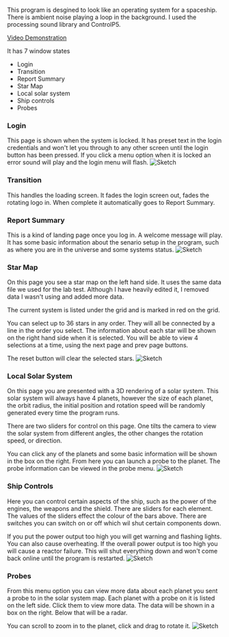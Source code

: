 This program is desgined to look like an operating system for a spaceship. 
There is ambient noise playing a loop in the background. 
I used the processing sound library and ControlP5.

[Video Demonstration](https://www.youtube.com/watch?v=DhkGO3F-yLo "Video Demonstration")

It has 7 window states

- Login
- Transition
- Report Summary
- Star Map
- Local solar system
- Ship controls
- Probes

### Login

This page is shown when the system is locked. It has preset text in the login credentials and won't 
let you through to any other screen until the login button has been pressed. If you click a menu option when it
is locked an error sound will play and the login menu will flash.
![Sketch](http://i.imgur.com/sdjvFzI.jpg)

### Transition

This handles the loading screen. It fades the login screen out, fades the rotating logo in. 
When complete it automatically goes to Report Summary.

### Report Summary

This is a kind of landing page once you log in. A welcome message will play. It has some basic information about the senario setup
in the program, such as where you are in the universe and some systems status.
![Sketch](http://imgur.com/aR5dqcn.jpg)

### Star Map

On this page you see a star map on the left hand side. It uses the same data file we used for the lab test.
Although I have heavily edited it, I removed data I wasn't using and added more data. 

The current system is listed under the grid and is marked in red on the grid.

You can select up to 36 stars in any order. They will all be connected by a line in the order you select.
The information about each star will be shown on the right hand side when it is selected. You will be able 
to view 4 selections at a time, using the next page and prev page buttons.

The reset button will clear the selected stars.
![Sketch](http://imgur.com/4XEePtH.jpg)

### Local Solar System

On this page you are presented with a 3D rendering of a solar system. This solar system will always have 4 planets,
however the size of each planet, the orbit radius, the initial position and rotation speed will be randomly generated
every time the program runs.

There are two sliders for control on this page. One tilts the camera to view the solar system from different angles,
the other changes the rotation speed, or direction.

You can click any of the planets and some basic information will be shown in the box on the right.
From here you can launch a probe to the planet. The probe information can be viewed in the probe menu.
![Sketch](http://imgur.com/YZgEN2n.jpg)

### Ship Controls

Here you can control certain aspects of the ship, such as the power of the engines, the weapons and the shield.
There are sliders for each element. The values of the sliders effect the colour of the bars above. There are switches
you can switch on or off which wil shut certain components down.

If you put the power output too high you will get warning and flashing lights. You can also cause overheating. If the overall
power output is too high you will cause a reactor failure. This will shut everything down and won't come back online
until the program is restarted.
![Sketch](http://imgur.com/xBDmo8W.jpg)

### Probes

From this menu option you can view more data about each planet you sent a probe to in the solar system map.
Each planet with a probe on it is listed on the left side. Click them to view more data.
The data will be shown in a box on the right. Below that will be a radar.

You can scroll to zoom in to the planet, click and drag to rotate it.
![Sketch](http://imgur.com/jStTq2w.jpg)
